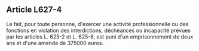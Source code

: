 Article L627-4
----
Le fait, pour toute personne, d'exercer une activité professionnelle ou des
fonctions en violation des interdictions, déchéances ou incapacité prévues par
les articles L. 625-2 et L. 625-8, est puni d'un emprisonnement de deux ans et
d'une amende de 375000 euros.
